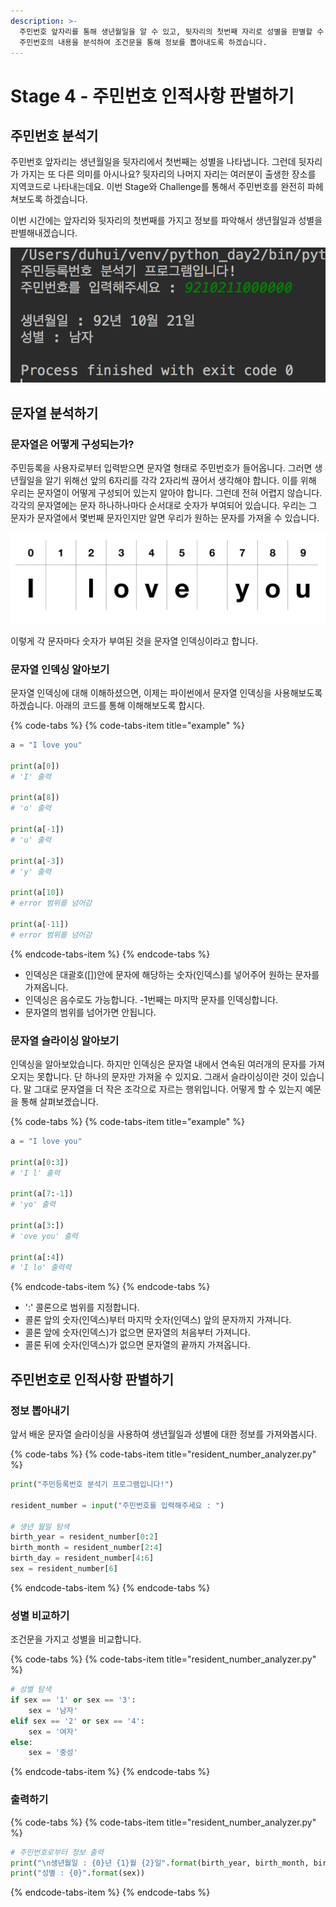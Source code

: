 ```yaml
---
description: >-
  주민번호 앞자리를 통해 생년월일을 알 수 있고, 뒷자리의 첫번째 자리로 성별을 판별할 수 있습니다. 사용자로부터 주민번호 정보를 입력받고
  주민번호의 내용을 분석하여 조건문을 통해 정보를 뽑아내도록 하겠습니다.
---
```


# Stage 4 - 주민번호 인적사항 판별하기

## 주민번호 분석기

주민번호 앞자리는 생년월일을 뒷자리에서 첫번째는 성별을 나타냅니다. 그런데 뒷자리가 가지는 또 다른 의미를 아시나요? 뒷자리의 나머지 자리는 여러분이 출생한 장소를 지역코드로 나타내는데요. 이번 Stage와 Challenge를 통해서 주민번호를 완전히 파헤쳐보도록 하겠습니다.

이번 시간에는 앞자리와 뒷자리의 첫번째를 가지고 정보를 파악해서 생년월일과 성별을 판별해내겠습니다.

![&#xC8FC;&#xBBFC;&#xB4F1;&#xB85D; &#xBD84;&#xC11D;&#xAE30;](../.gitbook/assets/image%20%28126%29.png)

## 문자열 분석하기

### 문자열은 어떻게 구성되는가?

주민등록을 사용자로부터 입력받으면 문자열 형태로 주민번호가 들어옵니다. 그러면 생년월일을 알기 위해선 앞의 6자리를 각각 2자리씩 끊어서 생각해야 합니다. 이를 위해 우리는 문자열이 어떻게 구성되어 있는지 알아야 합니다. 그런데 전혀 어렵지 않습니다. 각각의 문자열에는 문자 하나하나마다 순서대로 숫자가 부여되어 있습니다. 우리는 그 문자가 문자열에서 몇번째 문자인지만 알면 우리가 원하는 문자를 가져올 수 있습니다.

![&#xBB38;&#xC790;&#xC5F4;&#xC758; &#xAD6C;&#xC131;](../.gitbook/assets/image%20%2855%29.png)

이렇게 각 문자마다 숫자가 부여된 것을 문자열 인덱싱이라고 합니다.

### 문자열 인덱싱 알아보기

문자열 인덱싱에 대해 이해하셨으면, 이제는 파이썬에서 문자열 인덱싱을 사용해보도록 하겠습니다. 아래의 코드를 통해 이해해보도록 합시다.

{% code-tabs %}
{% code-tabs-item title="example" %}
```python
a = "I love you"

print(a[0])
# 'I' 출력

print(a[8])
# 'o' 출력

print(a[-1])
# 'u' 출력

print(a[-3])
# 'y' 출력

print(a[10])
# error 범위를 넘어감

print(a[-11])
# error 범위를 넘어감
```
{% endcode-tabs-item %}
{% endcode-tabs %}

* 인덱싱은 대괄호\(\[\]\)안에 문자에 해당하는 숫자\(인덱스\)를 넣어주어 원하는 문자를 가져옵니다.
* 인덱싱은 음수로도 가능합니다. -1번째는 마지막 문자를 인덱싱합니다.
* 문자열의 범위를 넘어가면 안됩니다.

### 문자열 슬라이싱 알아보기

인덱싱을 알아보았습니다. 하지만 인덱싱은 문자열 내에서 연속된 여러개의 문자를 가져오지는 못합니다. 단 하나의 문자만 가져올 수 있지요. 그래서 슬라이싱이란 것이 있습니다. 말 그대로 문자열을 더 작은 조각으로 자르는 행위입니다. 어떻게 할 수 있는지 예문을 통해 살펴보겠습니다.

{% code-tabs %}
{% code-tabs-item title="example" %}
```python
a = "I love you"

print(a[0:3])
# 'I l' 출력

print(a[7:-1])
# 'yo' 출력

print(a[3:])
# 'ove you' 출력

print(a[:4])
# 'I lo' 출력력
```
{% endcode-tabs-item %}
{% endcode-tabs %}

* ':' 콜론으로 범위를 지정합니다.
* 콜론 앞의 숫자\(인덱스\)부터 마지막 숫자\(인덱스\) 앞의 문자까지 가져니다.
* 콜론 앞에 숫자\(인덱스\)가 없으면 문자열의 처음부터 가져니다.
* 콜론 뒤에 숫자\(인덱스\)가 없으면 문자열의 끝까지 가져옵니다.

## 주민번호로 인적사항 판별하기

### 정보 뽑아내기

앞서 배운 문자열 슬라이싱을 사용하여 생년월일과 성별에 대한 정보를 가져와봅시다.

{% code-tabs %}
{% code-tabs-item title="resident\_number\_analyzer.py" %}
```python
print("주민등록번호 분석기 프로그램입니다!")

resident_number = input("주민번호를 입력해주세요 : ")

# 생년 월일 탐색
birth_year = resident_number[0:2]
birth_month = resident_number[2:4]
birth_day = resident_number[4:6]
sex = resident_number[6]
```
{% endcode-tabs-item %}
{% endcode-tabs %}

### 성별 비교하기

조건문을 가지고 성별을 비교합니다.

{% code-tabs %}
{% code-tabs-item title="resident\_number\_analyzer.py" %}
```python
# 성별 탐색
if sex == '1' or sex == '3':
    sex = '남자'
elif sex == '2' or sex == '4':
    sex = '여자'
else:
    sex = '중성'
```
{% endcode-tabs-item %}
{% endcode-tabs %}

### 출력하기

{% code-tabs %}
{% code-tabs-item title="resident\_number\_analyzer.py" %}
```python
# 주민번호로부터 정보 출력
print("\n생년월일 : {0}년 {1}월 {2}일".format(birth_year, birth_month, birth_day))
print("성별 : {0}".format(sex))
```
{% endcode-tabs-item %}
{% endcode-tabs %}

